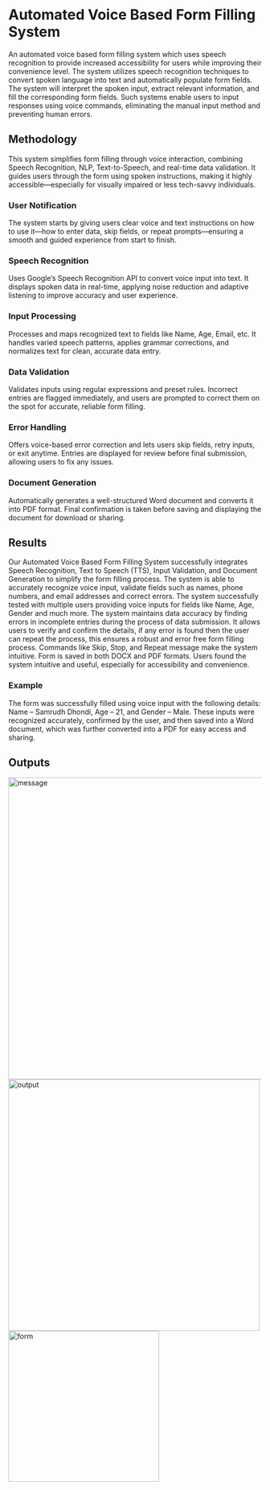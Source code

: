 
# Automated Voice Based Form Filling System

An automated voice based form filling system which uses speech recognition to provide increased accessibility for users while improving their convenience level. The system utilizes speech recognition techniques to convert spoken language into text and automatically populate form fields. The system will interpret the spoken input, extract relevant information, and fill the corresponding form fields. Such systems enable users to input responses using voice commands, eliminating the manual input method and preventing human errors. 

## Methodology 

This system simplifies form filling through voice interaction, combining Speech Recognition, NLP, Text-to-Speech, and real-time data validation. It guides users through the form using spoken instructions, making it highly accessible—especially for visually impaired or less tech-savvy individuals.

### User Notification
The system starts by giving users clear voice and text instructions on how to use it—how to enter data, skip fields, or repeat prompts—ensuring a smooth and guided experience from start to finish.


### Speech Recognition
Uses Google’s Speech Recognition API to convert voice input into text. It displays spoken data in real-time, applying noise reduction and adaptive listening to improve accuracy and user experience.

### Input Processing
Processes and maps recognized text to fields like Name, Age, Email, etc. It handles varied speech patterns, applies grammar corrections, and normalizes text for clean, accurate data entry.

### Data Validation
Validates inputs using regular expressions and preset rules. Incorrect entries are flagged immediately, and users are prompted to correct them on the spot for accurate, reliable form filling.

### Error Handling
Offers voice-based error correction and lets users skip fields, retry inputs, or exit anytime. Entries are displayed for review before final submission, allowing users to fix any issues.

### Document Generation
Automatically generates a well-structured Word document and converts it into PDF format. Final confirmation is taken before saving and displaying the document for download or sharing.

## Results

Our Automated Voice Based Form Filling System successfully integrates Speech Recognition, Text to Speech (TTS), Input Validation, and Document Generation to simplify the form filling process. The system is able to accurately recognize voice input, validate fields such as names, phone numbers, and email addresses and correct errors. 
The system successfully tested with multiple users providing voice inputs for fields like Name, Age, Gender and much more. The system maintains data accuracy by finding errors in incomplete entries during the process of data submission. It allows users to verify and confirm the details, if any error is found then the user can repeat the process, this ensures a robust and error free form filling process. Commands like Skip, Stop, and Repeat message make the system intuitive. Form is saved in both DOCX and PDF formats. Users found the system intuitive and useful, especially for accessibility and convenience.

### Example
The form was successfully filled using voice input with the following details: Name – Samrudh Dhondi, Age – 21, and Gender – Male. These inputs were recognized accurately, confirmed by the user, and then saved into a Word document, which was further converted into a PDF for easy access and sharing.

## Outputs

<img src="https://github.com/user-attachments/assets/bfdb1da4-fb66-429a-b525-4a0ae2221788" alt="message" width="600"/>
<img src="https://github.com/user-attachments/assets/4d742c01-9562-4abf-9e6a-3bd19d1b1f4d" alt="output" width="500"/>
<img src="https://github.com/user-attachments/assets/319b181f-2c4c-44b4-b9ce-7cdde630b3d5" alt="form" width="300"/>

